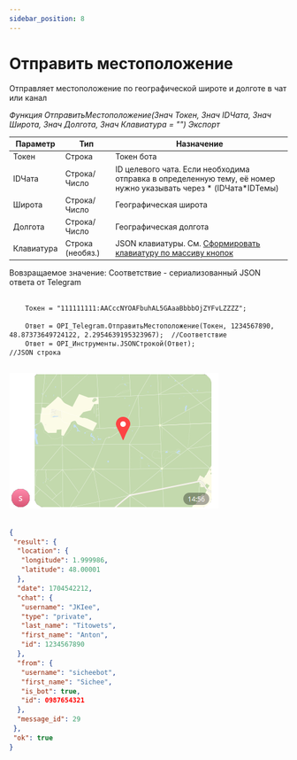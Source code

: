 ```yaml
---
sidebar_position: 8
---
```


# Отправить местоположение
Отправляет местоположение по географической широте и долготе в чат или канал


*Функция ОтправитьМестоположение(Знач Токен, Знач IDЧата, Знач Широта, Знач Долгота, Знач Клавиатура = "") Экспорт*

  | Параметр | Тип | Назначение |
  |-|-|-|
  | Токен | Строка | Токен бота |
  | IDЧата | Строка/Число | ID целевого чата. Если необходима отправка в определенную тему, её номер нужно указывать через * (IDЧата*IDТемы) |
  | Широта | Строка/Число | Географическая широта |
  | Долгота | Строка/Число | Географическая долгота |
  | Клавиатура | Строка (необяз.) | JSON клавиатуры. См. [Сформировать клавиатуру по массиву кнопок](./Sformirovat-klaviaturu-po-massivu-knopok) |
  
  Вовзращаемое значение: Соответствие - сериализованный JSON ответа от Telegram


```bsl title="Пример кода"
	
	Токен = "111111111:AACccNYOAFbuhAL5GAaaBbbbOjZYFvLZZZZ";
	
	Ответ = OPI_Telegram.ОтправитьМестоположение(Токен, 1234567890, 48.87373649724122, 2.2954639195323967);  //Соответствие
	Ответ = OPI_Инструменты.JSONСтрокой(Ответ);                                                              //JSON строка
	
```

![Результат](img/11.png)

```json title="Результат"

{
 "result": {
  "location": {
   "longitude": 1.999986,
   "latitude": 48.00001
  },
  "date": 1704542212,
  "chat": {
   "username": "JKIee",
   "type": "private",
   "last_name": "Titowets",
   "first_name": "Anton",
   "id": 1234567890
  },
  "from": {
   "username": "sicheebot",
   "first_name": "Sichee",
   "is_bot": true,
   "id": 0987654321
  },
  "message_id": 29
 },
 "ok": true
}

```
